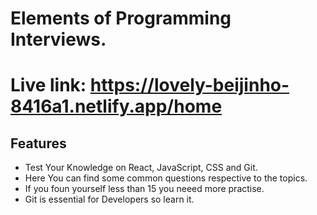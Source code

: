 # Elements of Programming Interviews.

# Live link: https://lovely-beijinho-8416a1.netlify.app/home

## Features

- Test Your Knowledge on React, JavaScript, CSS and Git.
- Here You can find some common questions respective to the topics.
- If you foun yourself less than 15 you neeed more practise.
- Git is essential for Developers so learn it.
 

